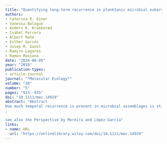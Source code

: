 ```yaml
---
title: "Quantifying long‐term recurrence in planktonic microbial eukaryotes"
authors:
- Caterina R. Giner
- Vanessa Balagué
- Anders K. Krabberød
- Isabel Ferrera
- Albert Reñé
- Esther Garcés
- Josep M. Gasol
- Ramiro Logares
- Ramon Massana
date: "2024-08-05"
year: "2019"
publication-types:
- article-journal
journal: "*Molecular Ecology*"
volume: "28"
number: "5"
pages: "923--935"
doi: "10.1111/mec.14929"
abstract: "Abstract
How much temporal recurrence is present in microbial assemblages is still an unanswered ecological question. Even though marked seasonal changes have been reported for whole microbial communities, less is known on the dynamics and seasonality of individual taxa. Here, we aim at understanding microbial recurrence at three different levels: community, taxonomic group and operational taxonomic units (OTUs). For that, we focused on a model microbial eukaryotic community populating a long‐term marine microbial observatory using 18S rRNA gene data from two organismal size fractions: the picoplankton (0.2–3 µm) and the nanoplankton (3–20 µm). We have developed an index to quantify recurrence in particular taxa. We found that community structure oscillated systematically between two main configurations corresponding to winter and summer over the 10 years studied. A few taxonomic groups such as Mamiellophyceae or MALV‐III presented clear recurrence (i.e., seasonality), whereas 13%–19% of the OTUs in both size fractions, accounting for ~40% of the relative abundance, featured recurrent dynamics. Altogether, our work links long‐term whole community dynamics with that of individual OTUs and taxonomic groups, indicating that recurrent and non‐recurrent changes characterize the dynamics of microbial assemblages.
, 

see also the Perspective by Moreira and López‐García"
links:
- name: URL
  url: "https://onlinelibrary.wiley.com/doi/10.1111/mec.14929"
---
```

